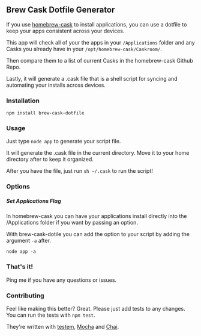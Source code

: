 ## Brew Cask Dotfile Generator

If you use [homebrew-cask](https://github.com/phinze/homebrew-cask)
to install applications, you can use a dotfile to keep your apps
consistent across your devices.

This app will check all of your the apps in your `/Applications`
folder and any Casks you already have in your
`/opt/homebrew-cask/Caskroom/`.

Then compare them to a list of current Casks in the homebrew-cask
Github Repo.

Lastly, it will generate a .cask file that is a shell script for
syncing and automating your installs across devices.


### Installation

```npm install brew-cask-dotfile```


### Usage

Just type `node app` to generate your script file.

It will generate the .cask file in the current directory.  Move it to
your home directory after to keep it organized.

After you have the file, just run `sh ~/.cask` to run the script!


### Options

##### Set Applications Flag

In homebrew-cask you can have your applications install directly into
the /Applications folder if you want by passing an option.

With brew-cask-dotile you can add the option to your script by adding
the argument `-a` after.

```node app -a```


### That's it!

Ping me if you have any questions or issues.

### Contributing

Feel like making this better?  Great.  Please just add tests to any changes.
You can run the tests with `npm test`.

They're written with [testem](https://github.com/airportyh/testem),
[Mocha](http://visionmedia.github.io/mocha/) and [Chai](http://chaijs.com/).

